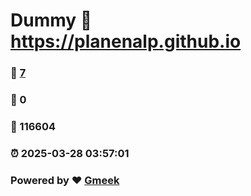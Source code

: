 # Dummy :link: https://planenalp.github.io 
### :page_facing_up: [7](https://planenalp.github.io/tag.html) 
### :speech_balloon: 0 
### :hibiscus: 116604 
### :alarm_clock: 2025-03-28 03:57:01 
### Powered by :heart: [Gmeek](https://github.com/Meekdai/Gmeek)

